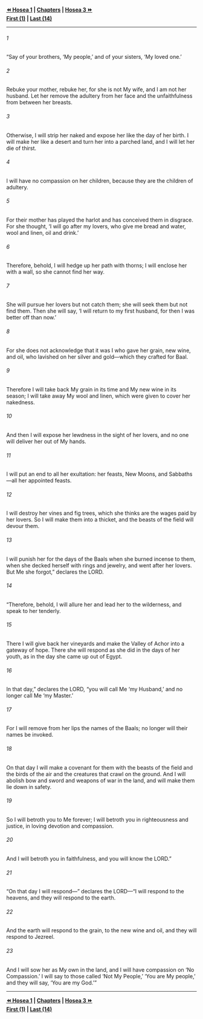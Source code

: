   
**[⏪ Hosea 1](./Hosea%201.md) | [Chapters](./_index.md) | [Hosea 3 ⏩](./Hosea%203.md)**  
**[First (1)](./Hosea%201.md) | [Last (14)](./Hosea%2014.md)**  
  
---  
  
###### 1  
“Say of your brothers, ‘My people,’ and of your sisters, ‘My loved one.’  
  
###### 2  
Rebuke your mother, rebuke her, for she is not My wife, and I am not her husband. Let her remove the adultery from her face and the unfaithfulness from between her breasts.  
  
###### 3  
Otherwise, I will strip her naked and expose her like the day of her birth. I will make her like a desert and turn her into a parched land, and I will let her die of thirst.  
  
###### 4  
I will have no compassion on her children, because they are the children of adultery.  
  
###### 5  
For their mother has played the harlot and has conceived them in disgrace. For she thought, ‘I will go after my lovers, who give me bread and water, wool and linen, oil and drink.’  
  
###### 6  
Therefore, behold, I will hedge up her path with thorns; I will enclose her with a wall, so she cannot find her way.  
  
###### 7  
She will pursue her lovers but not catch them; she will seek them but not find them. Then she will say, ‘I will return to my first husband, for then I was better off than now.’  
  
###### 8  
For she does not acknowledge that it was I who gave her grain, new wine, and oil, who lavished on her silver and gold—which they crafted for Baal.  
  
###### 9  
Therefore I will take back My grain in its time and My new wine in its season; I will take away My wool and linen, which were given to cover her nakedness.  
  
###### 10  
And then I will expose her lewdness in the sight of her lovers, and no one will deliver her out of My hands.  
  
###### 11  
I will put an end to all her exultation: her feasts, New Moons, and Sabbaths—all her appointed feasts.  
  
###### 12  
I will destroy her vines and fig trees, which she thinks are the wages paid by her lovers. So I will make them into a thicket, and the beasts of the field will devour them.  
  
###### 13  
I will punish her for the days of the Baals when she burned incense to them, when she decked herself with rings and jewelry, and went after her lovers. But Me she forgot,” declares the LORD.  
  
###### 14  
“Therefore, behold, I will allure her and lead her to the wilderness, and speak to her tenderly.  
  
###### 15  
There I will give back her vineyards and make the Valley of Achor into a gateway of hope. There she will respond as she did in the days of her youth, as in the day she came up out of Egypt.  
  
###### 16  
In that day,” declares the LORD, “you will call Me ‘my Husband,’ and no longer call Me ‘my Master.’  
  
###### 17  
For I will remove from her lips the names of the Baals; no longer will their names be invoked.  
  
###### 18  
On that day I will make a covenant for them with the beasts of the field and the birds of the air and the creatures that crawl on the ground. And I will abolish bow and sword and weapons of war in the land, and will make them lie down in safety.  
  
###### 19  
So I will betroth you to Me forever; I will betroth you in righteousness and justice, in loving devotion and compassion.  
  
###### 20  
And I will betroth you in faithfulness, and you will know the LORD.”  
  
###### 21  
“On that day I will respond—” declares the LORD—“I will respond to the heavens, and they will respond to the earth.  
  
###### 22  
And the earth will respond to the grain, to the new wine and oil, and they will respond to Jezreel.  
  
###### 23  
And I will sow her as My own in the land, and I will have compassion on ‘No Compassion.’ I will say to those called ‘Not My People,’ ‘You are My people,’ and they will say, ‘You are my God.’”  
  
  
---  
  
**[⏪ Hosea 1](./Hosea%201.md) | [Chapters](./_index.md) | [Hosea 3 ⏩](./Hosea%203.md)**  
**[First (1)](./Hosea%201.md) | [Last (14)](./Hosea%2014.md)**  
  
